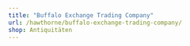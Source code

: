 ```yaml
---
title: "Buffalo Exchange Trading Company"
url: /hawthorne/buffalo-exchange-trading-company/
shop: Antiquitäten
---
```

